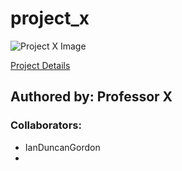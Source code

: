 # project_x

![Project X Image](https://upload.wikimedia.org/wikipedia/en/7/75/ProjectXposter.jpg)

[Project Details](https://en.wikipedia.org/wiki/Project_X_(2012_film))

## Authored by: Professor X ##

### Collaborators:

- IanDuncanGordon
-
